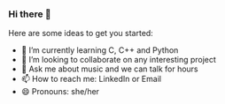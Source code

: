 ### Hi there 👋


Here are some ideas to get you started:

- 🌱 I’m currently learning C, C++ and Python
- 👯 I’m looking to collaborate on any interesting project
- 💬 Ask me about music and we can talk for hours
- 📫 How to reach me: LinkedIn or Email
- 😄 Pronouns: she/her
